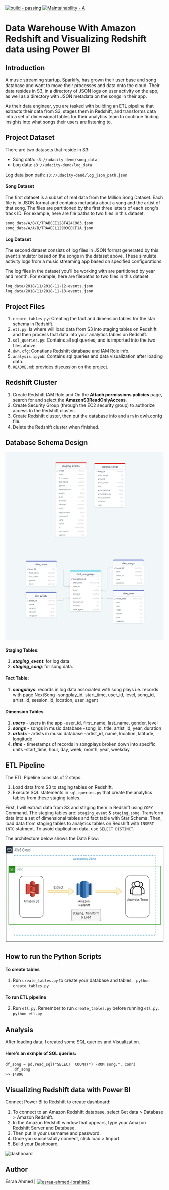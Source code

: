 [![build - passing](https://img.shields.io/badge/build-passing-2ea44f)](https://)
[![Maintainability - A](https://img.shields.io/badge/Maintainability-A-2ea44f)](https://)

# Data Warehouse With Amazon Redshift and Visualizing Redshift data using Power BI

## Introduction
A music streaming startup, Sparkify, has grown their user base and song database and want to move their processes and data onto the cloud. Their data resides in S3, in a directory of JSON logs on user activity on the app, as well as a directory with JSON metadata on the songs in their app.

As their data engineer, you are tasked with building an ETL pipeline that extracts their data from S3, stages them in Redshift, and transforms data into a set of dimensional tables for their analytics team to continue finding insights into what songs their users are listening to.

## Project Dataset
There are two datasets that reside in S3:

- Song data: `s3://udacity-dend/song_data`
- Log data: `s3://udacity-dend/log_data`

Log data json path: `s3://udacity-dend/log_json_path.json`

#### Song Dataset
The first dataset is a subset of real data from the Million Song Dataset. Each file is in JSON format and contains metadata about a song and the artist of that song. The files are partitioned by the first three letters of each song's track ID. For example, here are file paths to two files in this dataset.
```
song_data/A/B/C/TRABCEI128F424C983.json
song_data/A/A/B/TRAABJL12903CDCF1A.json
```
#### Log Dataset
The second dataset consists of log files in JSON format generated by this event simulator based on the songs in the dataset above. These simulate activity logs from a music streaming app based on specified configurations.

The log files in the dataset you'll be working with are partitioned by year and month. For example, here are filepaths to two files in this dataset.
```
log_data/2018/11/2018-11-12-events.json
log_data/2018/11/2018-11-13-events.json
```

## Project Files

1. `create_tables.py`: Creating the fact and dimension tables for the star schema in Redshift.
2. `etl.py`: Is where will load data from S3 into staging tables on Redshift and then process that data into your analytics tables on Redshift.
3. `sql_queries.py`: Contains all sql queries, and is imported into the two files above.
4. `dwh.cfg`: Conatians Redshift database and IAM Role info.
5. `analysis.ipynb`: Contains sql queries and data visualization after loading data. 
6. `README.md`: provides discussion on the project.

## Redshift Cluster
1. Create Redshift IAM Role and On the **Attach permissions policies** page, search for and select the **AmazonS3ReadOnlyAccess**.
2. Create Security Group (through the EC2 security group) to authorize access to the Redshift cluster.
3. Create Redshift cluster, then put the database info and `arn` in dwh.confg file.
4. Delete the Redshift cluster when finished.

## Database Schema Design

![Schema](Images/schema.png)

#### Staging Tables:
1. ***staging_event***: for log data.
2. ***staging_song***: for song data.

#### Fact Table:
1. ***songplays***: records in log data associated with song plays i.e. records with page NextSong
        -songplay_id, start_time, user_id, level, song_id, artist_id, session_id, location, user_agent
        
#### Dimension Tables
1. ***users*** - users in the app
        -user_id, first_name, last_name, gender, level
2. ***songs*** - songs in music database
        -song_id, title, artist_id, year, duration
3. ***artists*** - artists in music database
        -artist_id, name, location, latitude, longitude
4. ***time*** - timestamps of records in songplays broken down into specific units
        -start_time, hour, day, week, month, year, weekday

## ETL Pipeline

The ETL Pipeline consists of 2 steps:
1. Load data from S3 to staging tables on Redshift.
2. Execute SQL statements in `sql_queries.py` that create the analytics tables from these staging tables.

First, I will extract data from S3 and staging them in Redshift using `COPY` Command. The staging tables are: `staging_event` & `staging_song`.
Transform data into a set of dimensional tables and fact table with Star Schema. Then, load data from staging tables to analytics tables on Redshift with `INSERT INTO` statment.
To avoid duplication data, use `SELECT DISTINCT`.

The architecture below shows the Data Flow:

![Etl](Images/pipe.png)

## How to run the Python Scripts

#### To create tables
1. Run `create_tables.py` to create your database and tables.
  ``` python create_tables.py```
  
#### To run ETL pipeline
2. Run `etl.py`, Remember to run `create_tables.py` before running `etl.py`.
  ``` python etl.py```

## Analysis
After loading data, I created some SQL queries and Visualization.

#### Here's an exmple of SQL queries:
 ```
 df_song = pd.read_sql("SELECT  COUNT(*) FROM song;", conn)
     df_song
 >> 14896
 ```
## Visualizing Redshift data with Power BI
Connect Power BI to Redshift to create dashboard:
1. To connect to an Amazon Redshift database, select Get data > Database > Amazon Redshift.
2. In the Amazon Redshift window that appears, type your Amazon Redshift Server and Database.
3. Then put in your username and password.
4. Once you successfully connect, click load > Import.
5. Build your Dashboard. 

![dashboard](Images/dashboard1.png)


## Author
Esraa Ahmed | <a href="https://linkedin.com/in/esraa-ahmed-ibrahim2" target="blank"><img align="center" src="https://raw.githubusercontent.com/rahuldkjain/github-profile-readme-generator/master/src/images/icons/Social/linked-in-alt.svg" alt="esraa-ahmed-ibrahim2" height="15" width="15" /></a>
